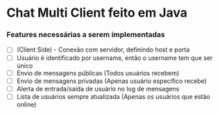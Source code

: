 # Chat Multi Client feito em Java

### Features necessárias a serem implementadas
* [ ] (Client Side) - Conexão com servidor, definindo host e porta
* [ ] Usuário é identificado por username, então o username tem que ser único
* [ ] Envio de mensagens públicas (Todos usuários recebem)
* [ ] Envio de mensagens privadas (Apenas usuário específico recebe)
* [ ] Alerta de entrada/saída de usuário no log de mensagens
* [ ] Lista de usuários sempre atualizada (Apenas os usuários que estão online)
